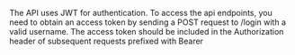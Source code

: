 The API uses JWT for authentication. To access the api endpoints, you need to obtain an access token by sending a POST request to /login with a valid username. The access token should be included in the Authorization header of subsequent requests prefixed with Bearer

